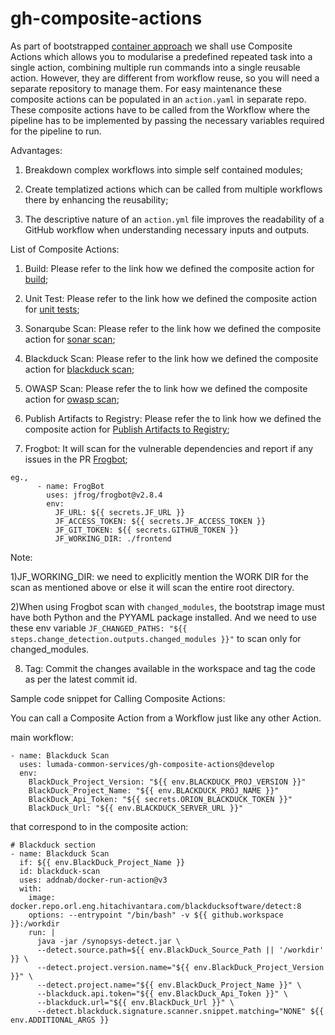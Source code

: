 # gh-composite-actions
As part of bootstrapped [container approach](https://hv-eng.atlassian.net/wiki/spaces/LFCP/pages/30584472476/Implementation+Architecture+of+Containerization+Theme) we shall use Composite Actions which allows you to modularise a predefined repeated task  into a single action, combining multiple run commands into a single reusable action. However, they are different from workflow reuse, so you will need a separate repository to manage them. For easy maintenance these composite actions can be populated in an `action.yaml` in separate repo. These composite actions have to be called from the Workflow where the pipeline has to be implemented by passing the necessary variables required for the pipeline to run.

Advantages:

1) Breakdown complex workflows into simple self contained modules;

2) Create templatized actions which can be called from multiple workflows there by enhancing the reusability;

3) The descriptive nature of an `action.yml` file improves the readability of a GitHub workflow when understanding necessary inputs and outputs.


List of Composite Actions:

1) Build: Please refer to the link how we defined the composite action for [build](https://hv-eng.atlassian.net/wiki/spaces/LFCP/pages/30470897989/Build);

2) Unit Test: Please refer to the link how we defined the composite action for [unit tests](https://hv-eng.atlassian.net/wiki/spaces/LFCP/pages/30471323921/Testing);

3) Sonarqube Scan: Please refer to the link how we defined the composite action for [sonar scan](https://hv-eng.atlassian.net/wiki/spaces/LFCP/pages/30584439068/Static+Code+Analysis+SonarQube+Scan);

4) Blackduck Scan: Please refer to the link how we defined the composite action for [blackduck scan](https://hv-eng.atlassian.net/wiki/spaces/LFCP/pages/30471291264/Software+Composition+Analysis+Blackduck);

5) OWASP Scan: Please refer the to link how we defined the composite action for [owasp scan](https://hv-eng.atlassian.net/wiki/spaces/LFCP/pages/30577266601/Software+Composition+Analysis+OWASP+dependency+check);

6) Publish Artifacts to Registry: Please refer the to link how we defined the composite action for [Publish Artifacts to Registry](https://hv-eng.atlassian.net/wiki/spaces/LSH/pages/30508254316/Manifest+Defined+Package+Deployment);                                                                                     
7) Frogbot: It will scan for the vulnerable dependencies and report if any issues in the PR   [Frogbot](https://hv-eng.atlassian.net/wiki/spaces/LFCP/pages/30698047820/Git+Repository+scanning+with+JFRrog+Xray+for+security+vulnerabilities);                                                   
```
eg.,
      - name: FrogBot
        uses: jfrog/frogbot@v2.8.4
        env:
          JF_URL: ${{ secrets.JF_URL }}
          JF_ACCESS_TOKEN: ${{ secrets.JF_ACCESS_TOKEN }}
          JF_GIT_TOKEN: ${{ secrets.GITHUB_TOKEN }}
          JF_WORKING_DIR: ./frontend
```
Note:

1)JF_WORKING_DIR: we need to explicitly mention the WORK DIR for the scan as mentioned above or else it will scan the entire root directory.

2)When using Frogbot scan with `changed_modules`, the bootstrap image must have both Python and the PYYAML package installed. And we need to use these env variable `JF_CHANGED_PATHS: "${{ steps.change_detection.outputs.changed_modules }}"` to scan only for changed_modules.
                                                                                                                            
                                                                                     

8) Tag: Commit the changes available in the workspace and tag the code as per the latest commit id.


Sample code snippet for Calling Composite Actions:

You can call a Composite Action from a Workflow just like any other Action. 


main workflow:
```
- name: Blackduck Scan
  uses: lumada-common-services/gh-composite-actions@develop
  env:  
    BlackDuck_Project_Version: "${{ env.BLACKDUCK_PROJ_VERSION }}"
    BlackDuck_Project_Name: "${{ env.BLACKDUCK_PROJ_NAME }}"
    BlackDuck_Api_Token: "${{ secrets.ORION_BLACKDUCK_TOKEN }}"
    BlackDuck_Url: "${{ env.BLACKDUCK_SERVER_URL }}"
```

that correspond to in the composite action:

```
# Blackduck section
- name: Blackduck Scan
  if: ${{ env.BlackDuck_Project_Name }}
  id: blackduck-scan
  uses: addnab/docker-run-action@v3
  with:
    image: docker.repo.orl.eng.hitachivantara.com/blackducksoftware/detect:8
    options: --entrypoint "/bin/bash" -v ${{ github.workspace }}:/workdir
    run: |
      java -jar /synopsys-detect.jar \
      --detect.source.path=${{ env.BlackDuck_Source_Path || '/workdir' }} \
      --detect.project.version.name="${{ env.BlackDuck_Project_Version }}" \
      --detect.project.name="${{ env.BlackDuck_Project_Name }}" \
      --blackduck.api.token="${{ env.BlackDuck_Api_Token }}" \
      --blackduck.url="${{ env.BlackDuck_Url }}" \
      --detect.blackduck.signature.scanner.snippet.matching="NONE" ${{ env.ADDITIONAL_ARGS }}
```
